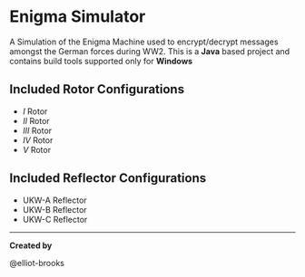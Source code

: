 # Enigma Simulator
A Simulation of the Enigma Machine used to encrypt/decrypt messages amongst the German forces during WW2. This is a **Java** based project and contains build tools supported only for **Windows**

## Included Rotor Configurations
- $I$ Rotor
- $II$ Rotor
- $III$ Rotor
- $IV$ Rotor
- $V$ Rotor

## Included Reflector Configurations
- UKW-A Reflector
- UKW-B Reflector
- UKW-C Reflector
---
**Created by**

@elliot-brooks